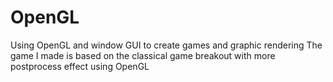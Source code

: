 # OpenGL
Using OpenGL and window GUI to create games and graphic rendering
The game I made is based on the classical game breakout with more postprocess effect using OpenGL 
